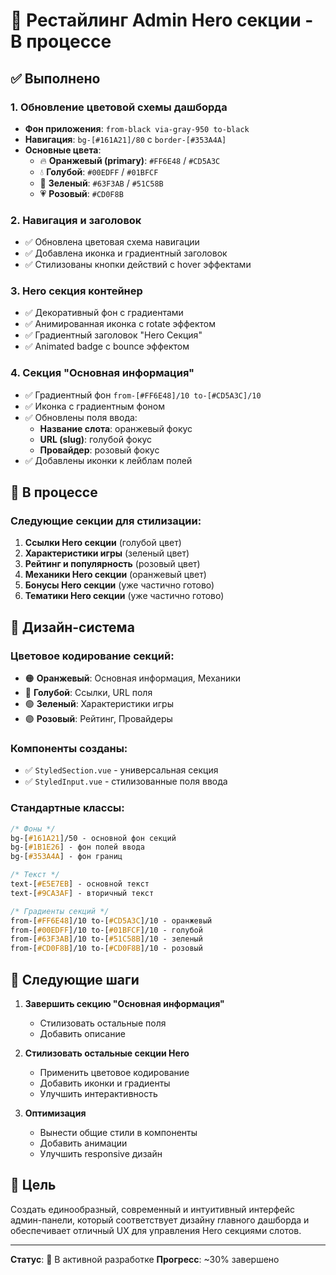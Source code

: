 # 🎨 Рестайлинг Admin Hero секции - В процессе

## ✅ **Выполнено**

### **1. Обновление цветовой схемы дашборда**

- **Фон приложения**: `from-black via-gray-950 to-black`
- **Навигация**: `bg-[#161A21]/80` с `border-[#353A4A]`
- **Основные цвета**:
  - 🔥 **Оранжевый (primary)**: `#FF6E48` / `#CD5A3C`
  - 💧 **Голубой**: `#00EDFF` / `#01BFCF`
  - 🌿 **Зеленый**: `#63F3AB` / `#51C58B`
  - 💗 **Розовый**: `#CD0F8B`

### **2. Навигация и заголовок**

- ✅ Обновлена цветовая схема навигации
- ✅ Добавлена иконка и градиентный заголовок
- ✅ Стилизованы кнопки действий с hover эффектами

### **3. Hero секция контейнер**

- ✅ Декоративный фон с градиентами
- ✅ Анимированная иконка с rotate эффектом
- ✅ Градиентный заголовок "Hero Секция"
- ✅ Animated badge с bounce эффектом

### **4. Секция "Основная информация"**

- ✅ Градиентный фон `from-[#FF6E48]/10 to-[#CD5A3C]/10`
- ✅ Иконка с градиентным фоном
- ✅ Обновлены поля ввода:
  - **Название слота**: оранжевый фокус
  - **URL (slug)**: голубой фокус
  - **Провайдер**: розовый фокус
- ✅ Добавлены иконки к лейблам полей

## 🚧 **В процессе**

### **Следующие секции для стилизации:**

1. **Ссылки Hero секции** (голубой цвет)
2. **Характеристики игры** (зеленый цвет)
3. **Рейтинг и популярность** (розовый цвет)
4. **Механики Hero секции** (оранжевый цвет)
5. **Бонусы Hero секции** (уже частично готово)
6. **Тематики Hero секции** (уже частично готово)

## 🎨 **Дизайн-система**

### **Цветовое кодирование секций:**

- 🟠 **Оранжевый**: Основная информация, Механики
- 🔵 **Голубой**: Ссылки, URL поля
- 🟢 **Зеленый**: Характеристики игры
- 🟣 **Розовый**: Рейтинг, Провайдеры

### **Компоненты созданы:**

- ✅ `StyledSection.vue` - универсальная секция
- ✅ `StyledInput.vue` - стилизованные поля ввода

### **Стандартные классы:**

```css
/* Фоны */
bg-[#161A21]/50 - основной фон секций
bg-[#1B1E26] - фон полей ввода
bg-[#353A4A] - фон границ

/* Текст */
text-[#E5E7EB] - основной текст
text-[#9CA3AF] - вторичный текст

/* Градиенты секций */
from-[#FF6E48]/10 to-[#CD5A3C]/10 - оранжевый
from-[#00EDFF]/10 to-[#01BFCF]/10 - голубой
from-[#63F3AB]/10 to-[#51C58B]/10 - зеленый
from-[#CD0F8B]/10 to-[#CD0F8B]/10 - розовый
```

## 🚀 **Следующие шаги**

1. **Завершить секцию "Основная информация"**
   - Стилизовать остальные поля
   - Добавить описание

2. **Стилизовать остальные секции Hero**
   - Применить цветовое кодирование
   - Добавить иконки и градиенты
   - Улучшить интерактивность

3. **Оптимизация**
   - Вынести общие стили в компоненты
   - Добавить анимации
   - Улучшить responsive дизайн

## 🎯 **Цель**

Создать единообразный, современный и интуитивный интерфейс админ-панели, который соответствует дизайну главного дашборда и обеспечивает отличный UX для управления Hero секциями слотов.

---

**Статус**: 🚧 В активной разработке
**Прогресс**: ~30% завершено

